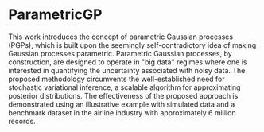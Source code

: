 # ParametricGP

This work introduces the concept of parametric Gaussian processes (PGPs), which is built upon the seemingly self-contradictory idea of making Gaussian processes parametric. Parametric Gaussian processes, by construction, are designed to operate in "big data" regimes where one is interested in quantifying the uncertainty associated with noisy data. The proposed methodology circumvents the well-established need for stochastic variational inference, a scalable algorithm for approximating posterior distributions. The effectiveness of the proposed approach is demonstrated using an illustrative example with simulated data and a benchmark dataset in the airline industry with approximately $6$ million records.
